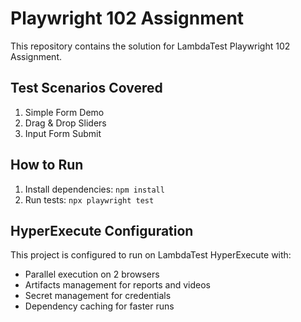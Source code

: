 # Playwright 102 Assignment
 
This repository contains the solution for LambdaTest Playwright 102 Assignment.
 
## Test Scenarios Covered
1. Simple Form Demo
2. Drag & Drop Sliders  
3. Input Form Submit
 
## How to Run
1. Install dependencies: `npm install`
2. Run tests: `npx playwright test`
 
## HyperExecute Configuration
This project is configured to run on LambdaTest HyperExecute with:
- Parallel execution on 2 browsers
- Artifacts management for reports and videos
- Secret management for credentials
- Dependency caching for faster runs
